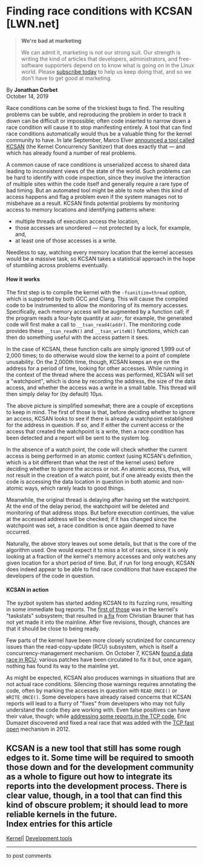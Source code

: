 # Finding race conditions with KCSAN [LWN.net]

> **We're bad at marketing**
> 
> We can admit it, marketing is not our strong suit. Our strength is writing the kind of articles that developers, administrators, and free-software supporters depend on to know what is going on in the Linux world. Please [subscribe today](/Promo/nsn-bad/subscribe) to help us keep doing that, and so we don’t have to get good at marketing. 

By **Jonathan Corbet**  
October 14, 2019 

Race conditions can be some of the trickiest bugs to find. The resulting problems can be subtle, and reproducing the problem in order to track it down can be difficult or impossible; often code inserted to narrow down a race condition will cause it to stop manifesting entirely. A tool that can find race conditions automatically would thus be a valuable thing for the kernel community to have. In late September, Marco Elver [announced a tool called KCSAN](/ml/linux-kernel/CANpmjNPJ_bHjfLZCAPV23AXFfiPiyXXqqu72n6TgWzb2Gnu1eA@mail.gmail.com/) (the Kernel Concurrency Sanitizer) that does exactly that — and which has already found a number of real problems. 

A common cause of race conditions is unserialized access to shared data leading to inconsistent views of the state of the world. Such problems can be hard to identify with code inspection, since they involve the interaction of multiple sites within the code itself and generally require a rare type of bad timing. But an automated tool might be able to note when this kind of access happens and flag a problem even if the system manages not to misbehave as a result. KCSAN finds potential problems by monitoring access to memory locations and identifying patterns where: 

  * multiple threads of execution access the location, 
  * those accesses are unordered — not protected by a lock, for example, and, 
  * at least one of those accesses is a write. 



Needless to say, watching every memory location that the kernel accesses would be a massive task, so KCSAN takes a statistical approach in the hope of stumbling across problems eventually. 

#### How it works

The first step is to compile the kernel with the `-fsanitize=thread` option, which is supported by both GCC and Clang. This will cause the compiled code to be instrumented to allow the monitoring of its memory accesses. Specifically, each memory access will be augmented by a function call; if the program reads a four-byte quantity at `addr`, for example, the generated code will first make a call to `__tsan_read4(addr)`. The monitoring code provides these `__tsan_readN()` and `__tsan_writeN()` functions, which can then do something useful with the access pattern it sees. 

In the case of KCSAN, these function calls are simply ignored 1,999 out of 2,000 times; to do otherwise would slow the kernel to a point of complete unusability. On the 2,000th time, though, KCSAN keeps an eye on the address for a period of time, looking for other accesses. While running in the context of the thread where the access was performed, KCSAN will set a "watchpoint", which is done by recording the address, the size of the data access, and whether the access was a write in a small table. This thread will then simply delay for (by default) 10µs. 

The above picture is simplified somewhat; there are a couple of exceptions to keep in mind. The first of those is that, before deciding whether to ignore an access, KCSAN looks to see if there is already a watchpoint established for the address in question. If so, and if either the current access or the access that created the watchpoint is a write, then a race condition has been detected and a report will be sent to the system log. 

In the absence of a watch point, the code will check whether the current access is being performed in an atomic context (using KCSAN's definition, which is a bit different than what the rest of the kernel uses) before deciding whether to ignore the access or not. An atomic access, thus, will not result in the creation of a watch point, but if one already exists then the code is accessing the data location in question in both atomic and non-atomic ways, which rarely leads to good things. 

Meanwhile, the original thread is delaying after having set the watchpoint. At the end of the delay period, the watchpoint will be deleted and monitoring of that address stops. But before execution continues, the value at the accessed address will be checked; if it has changed since the watchpoint was set, a race condition is once again deemed to have occurred. 

Naturally, the above story leaves out some details, but that is the core of the algorithm used. One would expect it to miss a lot of races, since it is only looking at a fraction of the kernel's memory accesses and only watches any given location for a short period of time. But, if run for long enough, KCSAN does indeed appear to be able to find race conditions that have escaped the developers of the code in question. 

#### KCSAN in action

The syzbot system has started adding KCSAN to its fuzzing runs, resulting in some immediate bug reports. The [first of those](/ml/linux-kernel/0000000000009b403005942237bf@google.com/) was in the kernel's "taskstats" subsystem; that resulted in [a fix](/ml/linux-kernel/20191009114809.8643-1-christian.brauner@ubuntu.com/) from Christian Brauner that has not yet made it into the mainline. After five revisions, though, chances are that it should be close to being ready. 

Few parts of the kernel have been more closely scrutinized for concurrency issues than the read-copy-update (RCU) subsystem, which is itself a concurrency-management mechanism. On October 7, KCSAN [found a data race in RCU](/ml/linux-kernel/000000000000604e8905944f211f@google.com/); various patches have been circulated to fix it but, once again, nothing has found its way to the mainline yet. 

As might be expected, KCSAN also produces warnings in situations that are not actual race conditions. Silencing those warnings requires annotating the code, often by marking the accesses in question with `READ_ONCE()` or `WRITE_ONCE()`. Some developers have already raised concerns that KCSAN reports will lead to a flurry of "fixes" from developers who may not fully understand the code they are working with. Even false positives can have their value, though; while [addressing some reports in the TCP code](/ml/netdev/20191011031746.16220-1-edumazet@google.com/), Eric Dumazet discovered and fixed a real race that was added with the [TCP fast open](/Articles/508865/) mechanism in 2012. 

KCSAN is a new tool that still has some rough edges to it. Some time will be required to smooth those down and for the development community as a whole to figure out how to integrate its reports into the development process. There is clear value, though, in a tool that can find this kind of obscure problem; it should lead to more reliable kernels in the future.  
Index entries for this article  
---  
[Kernel](/Kernel/Index)| [Development tools](/Kernel/Index#Development_tools)  
  


* * *

to post comments 
